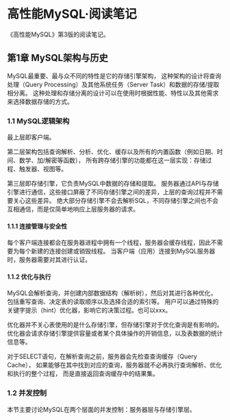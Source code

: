 # 高性能MySQL·阅读笔记

《高性能MySQL》第3版的阅读笔记。

## 第1章 MySQL架构与历史

MySQL最重要、最与众不同的特性是它的存储引擎架构，
这种架构的设计将查询处理（Query Processing）及其他系统任务（Server Task）和数据的存储/提取相分离。
这种处理和存储分离的设计可以在使用时根据性能、特性以及其他需求来选择数据存储的方式。

### 1.1 MySQL逻辑架构

最上层即客户端。

第二层架构包括查询解析、分析、优化、缓存以及所有的内置函数（例如日期、时间、数学、加/解密等函数），
所有跨存储引擎的功能都在这一层实现：存储过程、触发器、视图等。

第三层即存储引擎，它负责MySQL中数据的存储和提取。
服务器通过API与存储引擎进行通信，这些接口屏蔽了不同存储引擎之间的差异，上层的查询过程并不需要关心这些差异。
绝大部分存储引擎不会去解析SQL，不同存储引擎之间也不会互相通信，而是仅简单地响应上层服务器的请求。

#### 1.1.1 连接管理与安全性

每个客户端连接都会在服务器进程中拥有一个线程，服务器会缓存线程，因此不需要为每个新建的连接创建或销毁线程。
当客户端（应用）连接到MySQL服务器时，服务器需要对其进行认证。

#### 1.1.2 优化与执行

MySQL会解析查询，并创建内部数据结构（解析树），然后对其进行各种优化，
包括重写查询、决定表的读取顺序以及选择合适的索引等。
用户可以通过特殊的关键字提示（hint）优化器，影响它的决策过程。也可以xxx。

优化器并不关心表使用的是什么存储引擎，但存储引擎对于优化查询是有影响的。
优化器会请求存储引擎提供容量或者某个具体操作的开销信息，以及表数据的统计信息等。

对于SELECT语句，在解析查询之前，服务器会先检查查询缓存（Query Cache），
如果能够在其中找到对应的查询，服务器就不必再执行查询解析、优化和执行的整个过程，
而是直接返回查询缓存中的结果集。

### 1.2 并发控制

本节主要讨论MySQL在两个层面的并发控制：服务器层与存储引擎层。
